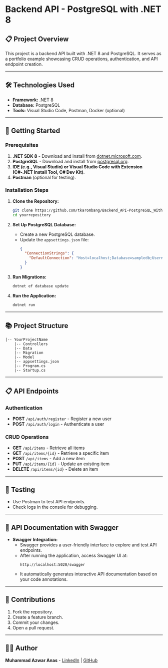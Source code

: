 # Backend API - PostgreSQL with .NET 8

## 📋 Project Overview
This project is a backend API built with .NET 8 and PostgreSQL. It serves as a portfolio example showcasing CRUD operations, authentication, and API endpoint creation.

---

## 🛠️ Technologies Used
- **Framework:** .NET 8
- **Database:** PostgreSQL
- **Tools:** Visual Studio Code, Postman, Docker (optional)

---

## 🚀 Getting Started

### Prerequisites
1. **.NET SDK 8** - Download and install from [dotnet.microsoft.com](https://dotnet.microsoft.com/).
2. **PostgreSQL** - Download and install from [postgresql.org](https://www.postgresql.org/).
3. **IDE (e.g., Visual Studio) or Visual Studio Code with Extension (C#-.NET Install Tool, C# Dev Kit)**.
4. **Postman** (optional for testing).

### Installation Steps
1. **Clone the Repository:**
   ```bash
   git clone https://github.com/tkarombang/Backend_API-PostgreSQL_Withdotnet-8.git
   cd yourrepository
   ```

2. **Set Up PostgreSQL Database:**
   - Create a new PostgreSQL database.
   - Update the `appsettings.json` file:
     ```json
     {
       "ConnectionStrings": {
         "DefaultConnection": "Host=localhost;Database=sampledb;Username=postgres;Password=admin"
       }
     }
     ```

3. **Run Migrations:**
   ```bash
   dotnet ef database update
   ```

4. **Run the Application:**
   ```bash
   dotnet run
   ```

---

## 📚 Project Structure
```
|-- YourProjectName
    |-- Controllers
    |-- Data
    |-- Migration
    |-- Model
    |-- appsettings.json
    |-- Program.cs
    |-- Startup.cs
```

---

## 📋 API Endpoints
### Authentication
- **POST** `/api/auth/register` - Register a new user
- **POST** `/api/auth/login` - Authenticate a user

### CRUD Operations
- **GET** `/api/items` - Retrieve all items
- **GET** `/api/items/{id}` - Retrieve a specific item
- **POST** `/api/items` - Add a new item
- **PUT** `/api/items/{id}` - Update an existing item
- **DELETE** `/api/items/{id}` - Delete an item

---

## 🧪 Testing
- Use Postman to test API endpoints.
- Check logs in the console for debugging.

---

## 📄 API Documentation with Swagger
- **Swagger Integration:**
  - Swagger provides a user-friendly interface to explore and test API endpoints.
  - After running the application, access Swagger UI at:
    ```
    http://localhost:5020/swagger
    ```
  - It automatically generates interactive API documentation based on your code annotations.

---

## 🤝 Contributions
1. Fork the repository.
2. Create a feature branch.
3. Commit your changes.
4. Open a pull request.

---

## 🧑‍💻 Author
**Muhammad Azwar Anas** - [LinkedIn](https://linkedin.com/in/muhanaz) | [GitHub](https://github.com/tkarombang)

